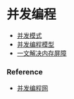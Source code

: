 # 并发编程

* [并发模式](bing-fa-mo-shi.md)
* [并发编程模型](bing-fa-mo-xing.md)
* [一文解决内存屏障](https://monkeysayhi.github.io/2017/12/28/%E4%B8%80%E6%96%87%E8%A7%A3%E5%86%B3%E5%86%85%E5%AD%98%E5%B1%8F%E9%9A%9C/)

### Reference

* [并发编程网](http://ifeve.com/category/talk-concurrent/)

